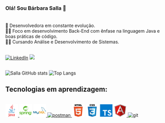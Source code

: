 ### Olá! Sou Bárbara Salla 👋</br></br>

🌱 Desenvolvedora em constante evolução. </br>
👩‍💻 Foco em desenvolvimento Back-End com ênfase na linguagem Java e boas práticas de código.</br>
👨‍🎓 Cursando Análise e Desenvolvimento de Sistemas.</br></br>

[![LinkedIn](https://img.shields.io/badge/LinkedIn-0077B5?style=for-the-badge&logo=linkedin&logoColor=white)](https://www.linkedin.com/in/barbara-salla/) <a href="mailto:barbara.msalla@gmail.com"><img  src="https://img.shields.io/badge/Gmail-D14836?style=for-the-badge&logo=gmail&logoColor=white"/></a> </br></br>

<div>

![Salla GitHub stats](https://github-readme-stats.vercel.app/api?username=barbarasalla&show_icons=true&theme=radical) 
![Top Langs](https://github-readme-stats.vercel.app/api/top-langs?username=barbarasalla&show_icons=true&locale=en&theme=radical)
</div>

## Tecnologias em aprendizagem:
<div linguage></br>
<a href="https://www.java.com/" target="_blank"> <img src="https://raw.githubusercontent.com/devicons/devicon/master/icons/java/java-original-wordmark.svg" alt="Java" width="40" height="40"/> </a> 
<a href="spring.io" target="_blank"> <img src="https://raw.githubusercontent.com/devicons/devicon/master/icons/spring/spring-original-wordmark.svg" alt="SpringBoot" width="40" height="40"/></a> 
<a href="https://www.mysql.com/" target="_blank"> <img src="https://raw.githubusercontent.com/devicons/devicon/master/icons/mysql/mysql-original-wordmark.svg" alt="mysql" width="40" height="40"/> </a> 
<a href="https://postman.com" target="_blank"> <img src="https://www.vectorlogo.zone/logos/getpostman/getpostman-icon.svg" alt="postman" width="40" height="40"/> </a> 
<a href="https://www.w3.org/html/" target="_blank"> <img src="https://raw.githubusercontent.com/devicons/devicon/master/icons/html5/html5-original-wordmark.svg" alt="html5" width="40" height="40"/></a>
<img src="https://raw.githubusercontent.com/devicons/devicon/master/icons/css3/css3-original-wordmark.svg" alt="css3" width="40" height="40"/></a>
<a href="https://developer.mozilla.org/en-US/docs/Web/JavaScript" target="_blank"> <img src="https://raw.githubusercontent.com/devicons/devicon/master/icons/typescript/typescript-original.svg" alt="javascript" width="40" height="40"/></a>
<a href="https://angular.io" target="_blank"><img src="https://raw.githubusercontent.com/devicons/devicon/master/icons/angularjs/angularjs-original.svg"  alt="angularjs" width="40" height="40"/> </a>
<img src="https://www.vectorlogo.zone/logos/git-scm/git-scm-icon.svg" alt="git" width="40" height="40"/> </a>
</div>
<!--
**barbarasalla/barbarasalla** is a ✨ _special_ ✨ repository because its `README.md` (this file) appears on your GitHub profile.

Here are some ideas to get you started:

- 🔭 I’m currently working on ...
- 🌱 I’m currently learning ...
- 👯 I’m looking to collaborate on ...
- 🤔 I’m looking for help with ...
- 💬 Ask me about ...
- 📫 How to reach me: ...
- 😄 Pronouns: ...
- ⚡ Fun fact: ...
-->
